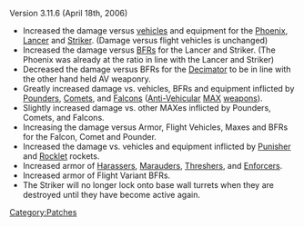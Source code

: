 Version 3.11.6 (April 18th, 2006)

- Increased the damage versus [vehicles](vehicle.md "wikilink") and
  equipment for the [Phoenix](Phoenix.md "wikilink"),
  [Lancer](Lancer.md "wikilink") and [Striker](Striker.md "wikilink").
  (Damage versus flight vehicles is unchanged)
- Increased the damage versus [BFRs](BFR.md "wikilink") for the Lancer
  and Striker. (The Phoenix was already at the ratio in line with the
  Lancer and Striker)
- Decreased the damage versus BFRs for the
  [Decimator](Decimator.md "wikilink") to be in line with the other hand
  held AV weaponry.
- Greatly increased damage vs. vehicles, BFRs and equipment inflicted
  by [Pounders](Pounder.md "wikilink"), [Comets](Comet.md "wikilink"), and
  [Falcons](Falcon.md "wikilink")
  ([Anti-Vehicular](Anti.$1.md "wikilink") [MAX](MAX.md "wikilink")
  [weapons](weapon.md "wikilink")).
- Slightly increased damage vs. other MAXes inflicted by Pounders,
  Comets, and Falcons.
- Increasing the damage versus Armor, Flight Vehicles, Maxes and BFRs
  for the Falcon, Comet and Pounder.
- Increased the damage vs. vehicles and equipment inflicted by
  [Punisher](Punisher.md "wikilink") and
  [Rocklet](Rocklet_Rifle.md "wikilink") rockets.
- Increased armor of [Harassers](Harasser.md "wikilink"),
  [Marauders](Marauder.md "wikilink"), [Threshers](Thresher.md "wikilink"),
  and [Enforcers](Enforcer.md "wikilink").
- Increased armor of Flight Variant BFRs.
- The Striker will no longer lock onto base wall turrets when they are
  destroyed until they have become active again.

[Category:Patches](Category:Patches.md "wikilink")
